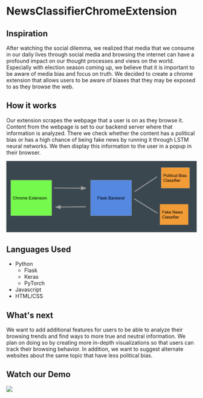 # NewsClassifierChromeExtension

## Inspiration

After watching the social dilemma, we realized that media that we consume in our daily lives through social media and browsing the internet can have a profound impact on our thought processes and views on the world. Especially with election season coming up, we believe that it is important to be aware of media bias and focus on truth. We decided to create a chrome extension that allows users to be aware of biases that they may be exposed to as they browse the web.

## How it works

Our extension scrapes the webpage that a user is on as they browse it. Content from the webpage is set to our backend server where that information is analyzed. There we check whether the content has a political bias or has a high chance of being fake news by running it through LSTM neural networks. We then display this information to the user in a popup in their browser.

<img src = "diagram.png">

## Languages Used

* Python
  * Flask
  * Keras
  * PyTorch
* Javascript
* HTML/CSS

## What's next

We want to add additional features for users to be able to analyze their browsing trends and find ways to more true and neutral information. We plan on doing so by creating more in-depth visualizations so that users can track their browsing behavior. In addition, we want to suggest alternate websites about the same topic that have less political bias.

## Watch our Demo

[![](https://img.youtube.com/vi/cfxwntOVLak/0.jpg)](https://www.youtube.com/watch?v=cfxwntOVLak)
